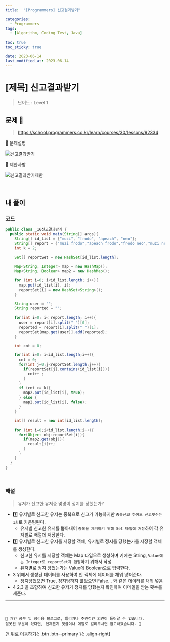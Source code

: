 ```yaml
---
title:  "[Programmers] 신고결과받기" 

categories:
  - Programmers
tags:
  - [Algorithm, Coding Test, Java]

toc: true
toc_sticky: true

date: 2023-06-14
last_modified_at: 2023-06-14
---
```


# [제목] 신고결과받기

> 난이도 : Level 1

## 문제 🎯

> <https://school.programmers.co.kr/learn/courses/30/lessons/92334>

📢 문제설명

![신고결과받기](https://github.com/hwet-j/hwet-j.github.io/assets/81364742/b21bdfe8-7c3b-44c6-8f50-47e9f3c3b8c5)

📢 제한사항

![신고결과받기제한](https://github.com/hwet-j/hwet-j.github.io/assets/81364742/ba8b34ca-cb62-470a-8515-5640602a115c)



<br>

## 내 풀이

### 코드

```java
public class _16신고결과받기 {
  public static void main(String[] args){
    String[] id_list = {"muzi", "frodo", "apeach", "neo"};
    String[] report = {"muzi frodo","apeach frodo","frodo neo","muzi neo","apeach muzi"};
    int k = 2;

    Set[] reportSet = new HashSet[id_list.length];

    Map<String, Integer> map = new HashMap();
    Map<String, Boolean> map2 = new HashMap();

    for (int i=0; i<id_list.length; i++){
      map.put(id_list[i], i);
      reportSet[i] = new HashSet<String>();
    }

    String user = "";
    String reported = "";
    
    for(int i=0; i< report.length; i++){
      user = report[i].split(" ")[0];
      reported = report[i].split(" ")[1];
      reportSet[map.get(user)].add(reported);
    }

    int cnt = 0;

    for(int i=0; i<id_list.length;i++){
      cnt = 0;
      for(int j=0;j<reportSet.length;j++){
        if(reportSet[j].contains(id_list[i])){
          cnt++ ;
        }
      }
      if (cnt >= k){
        map2.put(id_list[i], true);
      } else {
        map2.put(id_list[i], false);
      }
    }

    int[] result = new int[id_list.length];

    for (int i=0;i<id_list.length;i++){
      for(Object obj:reportSet[i]){  
        if(map2.get(obj)){      
          result[i]++;
        }
      }
    }
  }
}
```

<br>

### 해설

> 유저가 신고한 유저중 몇명이 정지를 당했는가?

- 1️⃣ 유저별로 신고한 유저는 중복으로 신고가 가능하지만 `중복신고 하여도 신고횟수는 1회`로 카운팅된다.
  - 유저별 신고한 유저를 뽑아내어 `중복을 제거하기 위해 Set 타입에 저장`하여 각 유저별로 배열에 저장한다.
- 2️⃣ 유저별로 신고한 유저를 저장할 객체, 유저별로 정지를 당했는가를 저장할 객체를 생성한다.
  - 신고한 유저를 저장할 객체는 Map 타입으로 생성하며 키에는 String, `Value에는 Integer로 reportSet과 맵핑`하기 위해서 작성
  - 유저별로 정지 당했는가는 Value에 Boolean으로 입력한다.
- ️3️ 위에서 생성된 데이터를 사용하여 빈 객체에 데이터를 채워 넣어준다.
  - 정지당했으면 True, 정지당하지 않았으면 False... 와 같은 데이터를 채워 넣음
- 4️ 2,3 을 조합하여 신고한 유저가 정지를 당했는지 확인하여 이메일을 받는 횟수를 세준다.


***
<br> 

    📢 개인 공부 및 정리용 블로그로, 틀리거나 주관적인 의견이 들어갈 수 있습니다.
    잘못된 부분이 있다면, 언제든지 댓글이나 메일로 알려주시면 참고하겠습니다. 🔔

[맨 위로 이동하기](#){: .btn .btn--primary }{: .align-right}

